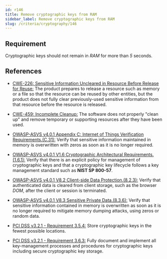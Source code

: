 ```yaml
---
id: r146
title: Remove cryptographic keys from RAM
sidebar_label: Remove cryptographic keys from RAM
slug: /criteria/cryptography/146
---
```


## Requirement

Cryptographic keys should not remain in *RAM* for more than *5* seconds.

## References

- [CWE-226: Sensitive Information Uncleared in Resource Before Release for Reuse:](https://cwe.mitre.org/data/definitions/226.html)
The product prepares to release a resource such as memory or a file so that the
resource can be reused by other entities,
but the product does not fully clear previously-used sensitive information from
that resource before the resource is released.

- [CWE-459: Incomplete Cleanup:](https://cwe.mitre.org/data/definitions/459.html)
The software does not properly "clean up" and remove temporary or supporting
resources after they have been used.

- [OWASP-ASVS v4.0.1 Appendix C: Internet of Things Verification Requirements.(C.31):](https://owasp.org/www-project-application-security-verification-standard/)
Verify that sensitive information maintained in memory is overwritten with
zeros as soon as it is no longer required.

- [OWASP-ASVS v4.0.1 V1.6 Cryptographic Architectural Requirements.(1.6.1):](https://owasp.org/www-project-application-security-verification-standard/)
Verify that there is an explicit policy for management of cryptographic keys
and that a cryptographic key lifecycle follows a key management standard such
as **NIST SP 800-57**.

- [OWASP-ASVS v4.0.1 V8.2 Client-side Data Protection.(8.2.3):](https://owasp.org/www-project-application-security-verification-standard/)
Verify that authenticated data is cleared from client storage,
such as the browser *DOM*, after the client or session is terminated.

- [OWASP-ASVS v4.0.1 V8.3 Sensitive Private Data.(8.3.6):](https://owasp.org/www-project-application-security-verification-standard/)
Verify that sensitive information contained in memory is overwritten as soon as
it is no longer required to mitigate memory dumping attacks,
using zeros or random data.

- [PCI DSS v3.2.1 - Requirement 3.5.4:](https://www.pcisecuritystandards.org/documents/PCI_DSS_v3-2-1.pdf)
Store cryptographic keys in the fewest possible locations.

- [PCI DSS v3.2.1 - Requirement 3.6.3:](https://www.pcisecuritystandards.org/documents/PCI_DSS_v3-2-1.pdf)
Fully document and implement all key-management processes and procedures for
cryptographic keys including secure cryptographic key storage.
